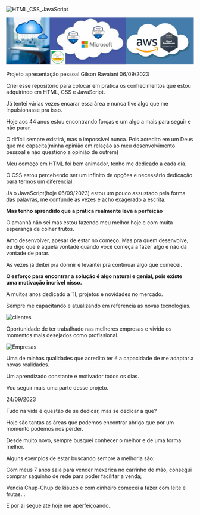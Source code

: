 ![HTML_CSS_JavaScript](https://github.com/GilsonRavaiani/gilsonravaiani/assets/101072367/a6a3605d-e66b-4471-87fb-6e893545a32a)

![Capa](https://github.com/GilsonRavaiani/gilsonravaiani/blob/main/Imagens/Capa.jpg)

Projeto apresentação pessoal Gilson Ravaiani 06/09/2023

Criei esse repositório para colocar em prática os conhecimentos que estou adquirindo em HTML, CSS e JavaScript.

Já tentei várias vezes encarar essa área e nunca tive algo que me inpulsionasse pra isso.

Hoje aos 44 anos estou encontrando forças e um algo a mais para seguir e não parar.

O difícil sempre existirá, mas o impossível nunca. Pois acredito em um Deus que me capacita(minha opinião em relação ao meu desenvolvimento pessoal e não questiono a opinião de outrem)

Meu começo em HTML foi bem animador, tenho me dedicado a cada dia.

O CSS estou percebendo ser um infinito de opções e necessário dedicação para termos um diferencial.

Já o JavaScript(hoje 06/09/2023) estou um pouco assustado pela forma das palavras, me confunde as vezes e acho exagerado a escrita.

**Mas tenho aprendido que a prática realmente leva a perfeição**

O amanhã não sei mas estou fazendo meu melhor hoje e com muita esperança de colher frutos.

Amo desenvolver, apesar de estar no começo. Mas pra quem desenvolve, eu digo que é aquela vontade quando você começa a fazer algo e não dá vontade de parar.

As vezes já deitei pra dormir e levantei pra continuar algo que comecei.

**O esforço para encontrar a solução é algo natural e genial, pois existe uma motivação incrível nisso.**

A muitos anos dedicado a TI, projetos e novidades no mercado.

Sempre me capacitando e atualizando em referencia as novas tecnologias.

![clientes](https://github.com/GilsonRavaiani/gilsonravaiani/assets/101072367/8f009d12-0ee7-4a51-aa0a-4eb2deb1eec4)

Oportunidade de ter trabalhado nas melhores empresas e vivido os momentos mais desejados como profissional.

![Empresas](https://github.com/GilsonRavaiani/gilsonravaiani/assets/101072367/ff5c2e09-e7f4-4194-a768-61a2c5a28896)

Uma de minhas qualidades que acredito ter é a capacidade de me adaptar a novas realidades.

Um aprendizado constante e motivador todos os dias.

Vou seguir mais uma parte desse projeto.

24/09/2023

Tudo na vida é questão de se dedicar, mas se dedicar a que?

Hoje são tantas as áreas que podemos encontrar abrigo que por um momento podemos nos perder.

Desde muito novo, sempre busquei conhecer o melhor e de uma forma melhor.

Alguns exemplos de estar buscando sempre a melhoria são:

Com meus 7 anos saia para vender mexerica no carrinho de mão, consegui comprar saquinho de rede para poder facilitar a venda;

Vendia Chup-Chup de kisuco e com dinheiro comecei a fazer com leite e frutas...

E por ai segue até hoje me aperfeiçoando..